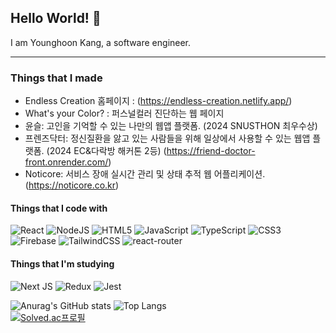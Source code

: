 ## Hello World! 👋
I am Younghoon Kang, a software engineer.
***
### Things that I made
- Endless Creation 홈페이지 : (https://endless-creation.netlify.app/)
- What's your Color? : 퍼스널컬러 진단하는 웹 페이지
- 윤슬: 고인을 기억할 수 있는 나만의 웹앱 플랫폼. (2024 SNUSTHON 최우수상)
- 프렌즈닥터: 정신질환을 앓고 있는 사람들을 위해 일상에서 사용할 수 있는 웹앱 플랫폼. (2024 EC&다락방 해커톤 2등) (https://friend-doctor-front.onrender.com/)
- Noticore: 서비스 장애 실시간 관리 및 상태 추적 웹 어플리케이션. (https://noticore.co.kr)

#### Things that I code with
![React](https://img.shields.io/badge/react-%2320232a.svg?style=for-the-badge&logo=react&logoColor=%2361DAFB) ![NodeJS](https://img.shields.io/badge/node.js-6DA55F?style=for-the-badge&logo=node.js&logoColor=white) ![HTML5](https://img.shields.io/badge/html5-%23E34F26.svg?style=for-the-badge&logo=html5&logoColor=white) ![JavaScript](https://img.shields.io/badge/javascript-%23323330.svg?style=for-the-badge&logo=javascript&logoColor=%23F7DF1E) ![TypeScript](https://img.shields.io/badge/typescript-%23007ACC.svg?style=for-the-badge&logo=typescript&logoColor=white) ![CSS3](https://img.shields.io/badge/css3-%231572B6.svg?style=for-the-badge&logo=css3&logoColor=white) ![Firebase](https://img.shields.io/badge/firebase-%23039BE5.svg?style=for-the-badge&logo=firebase) ![TailwindCSS](https://img.shields.io/badge/tailwindcss-%2338B2AC.svg?style=for-the-badge&logo=tailwind-css&logoColor=white) ![react-router](https://img.shields.io/badge/React_Router-CA4245?style=for-the-badge&logo=react-router&logoColor=white)
#### Things that I'm studying
![Next JS](https://img.shields.io/badge/Next-black?style=for-the-badge&logo=next.js&logoColor=white) ![Redux](https://img.shields.io/badge/Redux-593D88?style=for-the-badge&logo=redux&logoColor=white) ![Jest](	https://img.shields.io/badge/Jest-323330?style=for-the-badge&logo=Jest&logoColor=white)

![Anurag's GitHub stats](https://github-readme-stats.vercel.app/api?username=STkangyh&show_icons=true&theme=tokyonight) ![Top Langs](https://github-readme-stats.vercel.app/api/top-langs/?username=STkangyh&layout=compact&theme=tokyonight)   
[![Solved.ac프로필](http://mazassumnida.wtf/api/v2/generate_badge?boj=kangyh61)](https://solved.ac/kangyh61) 



<!--
**STkangyh/STkangyh** is a ✨ _special_ ✨ repository because its `README.md` (this file) appears on your GitHub profile.

Here are some ideas to get you started:

- 🔭 I’m currently working on ...
- 🌱 I’m currently learning ...
- 👯 I’m looking to collaborate on ...
- 🤔 I’m looking for help with ...
- 💬 Ask me about ...
- 📫 How to reach me: ...
- 😄 Pronouns: ...
- ⚡ Fun fact: ...
-->
